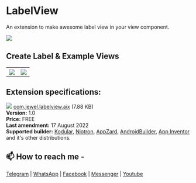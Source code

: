 # LabelView
An extension to make awesome label view in your view component.

<img src="https://github.com/jewelshkjony/LabelView/raw/main/assets/aix.png"/>

## Create Label & Example Views

<table>
  <tr>
    <th><img src="https://github.com/jewelshkjony/LabelView/raw/main/assets/create-label.png"/></th>
    <th><img src="https://github.com/jewelshkjony/LabelView/raw/main/assets/demo.png"/></th>
  <tr>
</table>

## Extension specifications:
<img src="https://github.com/jewelshkjony/LabelView/raw/main/assets/download.png"/> <a href="https://github.com/jewelshkjony/LabelView/raw/main/out/com.jewel.labelview.aix">com.jewel.labelview.aix</a> (7.88 KB) \
<b>Version:</b> 1.0\
<b>Price:</b> FREE\
<b>Last amendment:</b> 17 August 2022\
<b>Supported builder:</b> <a href="https://www.kodular.io/">Kodular</a>, <a href="https://niotron.com/">Niotron</a>, <a href="https://appzard.com/">AppZard</a>, <a href="https://androidbuilder.in/">AndroidBuilder</a>, <a href="http://ai2.appinventor.mit.edu/">App Inventor</a> and it's other distributions.

## 📫 How to reach me -

<a href="https://t.me/jewelshkjony">Telegram</a> | <a href="https://wa.me/8801775668913">WhatsApp</a> | <a href="https://fb.com/jewelshkjony">Facebook</a> | <a href="https://m.me/jewelshkjony">Messenger</a> | <a href="https://m.youtube.com/c/JewelShikderJony?sub_confirmation=1">Youtube</a>
